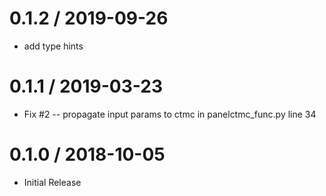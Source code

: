 # 0.1.2 / 2019-09-26

  * add type hints

# 0.1.1 / 2019-03-23

  * Fix #2 -- propagate input params to ctmc in panelctmc_func.py line 34

# 0.1.0 / 2018-10-05

  * Initial Release
